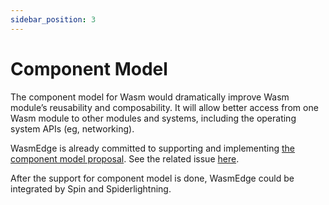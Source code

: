 ```yaml
---
sidebar_position: 3
---
```


# Component Model

The component model for Wasm would dramatically improve Wasm module’s reusability and composability. It will allow better access from one Wasm module to other modules and systems, including the operating system APIs (eg, networking). 

WasmEdge is already committed to supporting and implementing [the component model proposal](https://github.com/WebAssembly/component-model). See the related issue [here](https://github.com/WasmEdge/WasmEdge/issues/1892).

After the support for component model is done, WasmEdge could be integrated by Spin and Spiderlightning.
